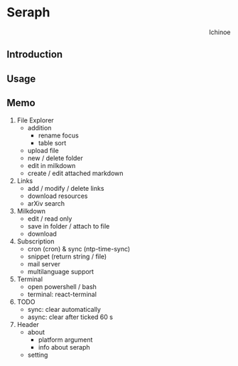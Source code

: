 # Seraph

<p align="right"> Ichinoe </p>

## Introduction

## Usage

## Memo

1. File Explorer
    - addition
        - rename focus
        - table sort
    - upload file
    - new / delete folder
    - edit in milkdown
    - create / edit attached markdown
2. Links
    - add / modify / delete links
    - download resources
    - arXiv search
3. Milkdown
    - edit / read only
    - save in folder / attach to file
    - download
4. Subscription
    - cron (cron) & sync (ntp-time-sync)
    - snippet (return string / file)
    - mail server
    - multilanguage support
5. Terminal
    - open powershell / bash
    - terminal: react-terminal
6. TODO
    - sync: clear automatically
    - async: clear after ticked 60 s
7. Header
    - about
        - platform argument
        - info about seraph
    - setting
